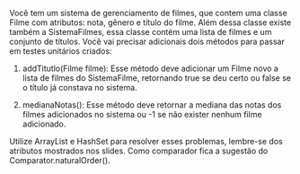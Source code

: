 Você tem um sistema de gerenciamento de filmes, que contem uma classe Filme com atributos: nota, gênero e título do filme. Além dessa classe existe também a SistemaFilmes,
essa classe contém uma lista de filmes e um conjunto de títulos. Você vai precisar adicionais dois métodos para passar em testes unitários criados:

1. addTitutlo(Filme filme): Esse método deve adicionar um Filme novo a lista de filmes do SistemaFilme, retornando true se deu certo ou false se o título já constava no sistema.

2. medianaNotas(): Esse método deve retornar a mediana das notas dos filmes adicionados no sistema ou -1 se não exister nenhum filme adicionado.

Utilize ArrayList e HashSet para resolver esses problemas, lembre-se dos atributos mostrados nos slides. Como comparador fica a sugestão do Comparator.naturalOrder().
